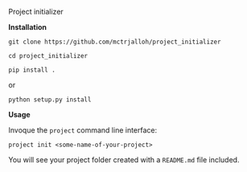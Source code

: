 Project initializer

**Installation**

```
git clone https://github.com/mctrjalloh/project_initializer
```
```
cd project_initializer
```
```
pip install . 
```

or 
```
python setup.py install
```

**Usage**

Invoque the `project` command line interface:
```
project init <some-name-of-your-project>
```

You will see your project folder created with a `README.md` file included.
